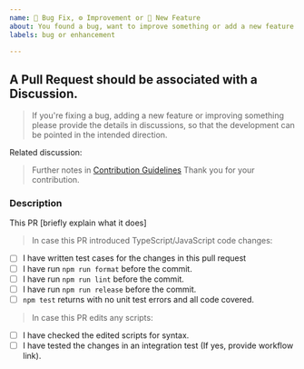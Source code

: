```yaml
---
name: 🐞 Bug Fix, ⚙ Improvement or 🎉 New Feature
about: You found a bug, want to improve something or add a new feature
labels: bug or enhancement

---
```


## A Pull Request should be associated with a Discussion.

> If you're fixing a bug, adding a new feature or improving something please provide the details in discussions,
> so that the development can be pointed in the intended direction.

Related discussion: <!-- Please link the related discussion -->

> Further notes in [Contribution Guidelines](.github/CONTRIBUTING.md)
> Thank you for your contribution.

### Description

This PR [briefly explain what it does]

> In case this PR introduced TypeScript/JavaScript code changes:

- [ ] I have written test cases for the changes in this pull request
- [ ] I have run `npm run format` before the commit.
- [ ] I have run `npm run lint` before the commit.
- [ ] I have run `npm run release` before the commit.
- [ ] `npm test` returns with no unit test errors and all code covered.

> In case this PR edits any scripts:

- [ ] I have checked the edited scripts for syntax.
- [ ] I have tested the changes in an integration test (If yes, provide workflow link).

<!--
- Please target the develop branch when submitting the pull request.
-->